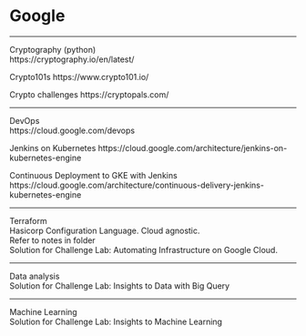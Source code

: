 # Google

<hr>
Cryptography (python)<br>
https://cryptography.io/en/latest/
<p>Crypto101s
https://www.crypto101.io/
<p>Crypto challenges
https://cryptopals.com/

<hr>  
DevOps<br>
https://cloud.google.com/devops
<p>Jenkins on Kubernetes
https://cloud.google.com/architecture/jenkins-on-kubernetes-engine
<p>Continuous Deployment to GKE with Jenkins
https://cloud.google.com/architecture/continuous-delivery-jenkins-kubernetes-engine

<hr>
Terraform<br>
Hasicorp Configuration Language. Cloud agnostic.<br>
Refer to notes in folder<br>
Solution for Challenge Lab: Automating Infrastructure on Google Cloud.<br>

<hr>
Data analysis<br>
Solution for Challenge Lab: Insights to Data with Big Query<br>

<hr>
Machine Learning<br>
Solution for Challenge Lab: Insights to Machine Learning<br>
